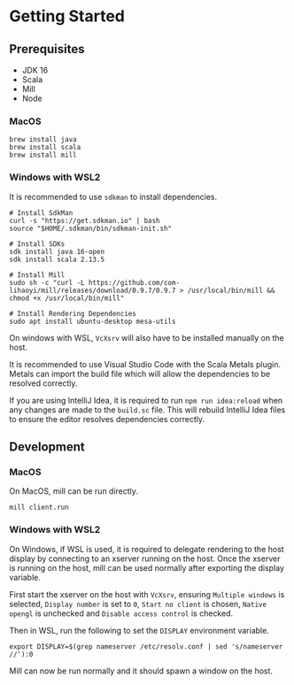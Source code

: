 # Getting Started

## Prerequisites
 - JDK 16
 - Scala
 - Mill
 - Node

### MacOS
```
brew install java
brew install scala
brew install mill
```

### Windows with WSL2
It is recommended to use `sdkman` to install dependencies.
```
# Install SdkMan
curl -s "https://get.sdkman.io" | bash
source "$HOME/.sdkman/bin/sdkman-init.sh"

# Install SDKs
sdk install java 16-open
sdk install scala 2.13.5

# Install Mill
sudo sh -c "curl -L https://github.com/com-lihaoyi/mill/releases/download/0.9.7/0.9.7 > /usr/local/bin/mill && chmod +x /usr/local/bin/mill"

# Install Rendering Dependencies
sudo apt install ubuntu-desktop mesa-utils
```

On windows with WSL, `VcXsrv` will also have to be installed manually on the host.

It is recommended to use Visual Studio Code with the Scala Metals plugin. Metals can import the build file which will allow the dependencies to be resolved correctly.

If you are using IntelliJ Idea, it is required to run `npm run idea:reload` when any changes are made to the `build.sc` file. This will rebuild IntelliJ Idea files to ensure the editor resolves dependencies correctly.

## Development

### MacOS

On MacOS, mill can be run directly.

```
mill client.run
```

### Windows with WSL2

On Windows, if WSL is used, it is required to delegate rendering to the host display by connecting to an xserver running on the host. Once the xserver is running on the host, mill can be used normally after exporting the display variable.

First start the xserver on the host with `VcXsrv`, ensuring `Multiple windows` is selected, `Display number` is set to `0`, `Start no client` is chosen, `Native opengl` is unchecked and `Disable access control` is checked.

Then in WSL, run the following to set the `DISPLAY` environment variable.

```
export DISPLAY=$(grep nameserver /etc/resolv.conf | sed 's/nameserver //'):0
```

Mill can now be run normally and it should spawn a window on the host.
